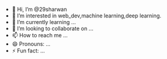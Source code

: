 - 👋 Hi, I’m @29sharwan
- 👀 I’m interested in web_dev,machine learning,deep learning.
- 🌱 I’m currently learning ...
- 💞️ I’m looking to collaborate on ...
- 📫 How to reach me ...
- 😄 Pronouns: ...
- ⚡ Fun fact: ...

<!---
29sharwan/29sharwan is a ✨ special ✨ repository because its `README.md` (this file) appears on your GitHub profile.
You can click the Preview link to take a look at your changes.
--->
